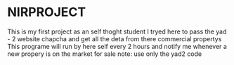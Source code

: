 # NIRPROJECT
This is my first project as an self thoght student 
I tryed here to pass the yad - 2 website chapcha and get all the deta from there commercial propertys 
This programe will run by here self every 2 hours and notify me whenever a new propery is on the market for sale
note: use only the yad2 code
